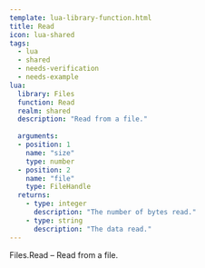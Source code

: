 ```yaml
---
template: lua-library-function.html
title: Read
icon: lua-shared
tags:
  - lua
  - shared
  - needs-verification
  - needs-example
lua:
  library: Files
  function: Read
  realm: shared
  description: "Read from a file."
  
  arguments:
  - position: 1
    name: "size"
    type: number
  - position: 2
    name: "file"
    type: FileHandle
  returns:
    - type: integer
      description: "The number of bytes read."
    - type: string
      description: "The data read."
---
```


<div class="lua__search__keywords">
Files.Read &#x2013; Read from a file.
</div>
